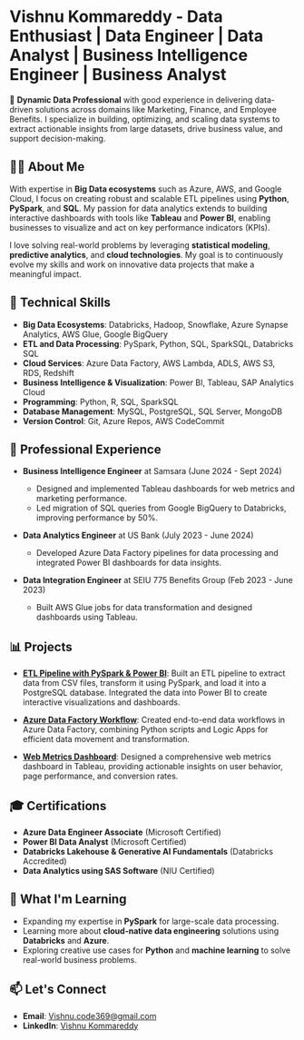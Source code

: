 
# Vishnu Kommareddy - Data Enthusiast | Data Engineer | Data Analyst | Business Intelligence Engineer | Business Analyst

🚀 **Dynamic Data Professional** with good experience in delivering data-driven solutions across domains like Marketing, Finance, and Employee Benefits. I specialize in building, optimizing, and scaling data systems to extract actionable insights from large datasets, drive business value, and support decision-making.

## 👨‍💻 About Me

With expertise in **Big Data ecosystems** such as Azure, AWS, and Google Cloud, I focus on creating robust and scalable ETL pipelines using **Python**, **PySpark**, and **SQL**. My passion for data analytics extends to building interactive dashboards with tools like **Tableau** and **Power BI**, enabling businesses to visualize and act on key performance indicators (KPIs).

I love solving real-world problems by leveraging **statistical modeling**, **predictive analytics**, and **cloud technologies**. My goal is to continuously evolve my skills and work on innovative data projects that make a meaningful impact.

## 🔧 Technical Skills

- **Big Data Ecosystems**: Databricks, Hadoop, Snowflake, Azure Synapse Analytics, AWS Glue, Google BigQuery
- **ETL and Data Processing**: PySpark, Python, SQL, SparkSQL, Databricks SQL
- **Cloud Services**: Azure Data Factory, AWS Lambda, ADLS, AWS S3, RDS, Redshift
- **Business Intelligence & Visualization**: Power BI, Tableau, SAP Analytics Cloud
- **Programming**: Python, R, SQL, SparkSQL
- **Database Management**: MySQL, PostgreSQL, SQL Server, MongoDB
- **Version Control**: Git, Azure Repos, AWS CodeCommit

## 💼 Professional Experience

- **Business Intelligence Engineer** at Samsara (June 2024 - Sept 2024)
  - Designed and implemented Tableau dashboards for web metrics and marketing performance.
  - Led migration of SQL queries from Google BigQuery to Databricks, improving performance by 50%.

- **Data Analytics Engineer** at US Bank (July 2023 - June 2024)
  - Developed Azure Data Factory pipelines for data processing and integrated Power BI dashboards for data insights.
  
- **Data Integration Engineer** at SEIU 775 Benefits Group (Feb 2023 - June 2023)
  - Built AWS Glue jobs for data transformation and designed dashboards using Tableau.

## 📊 Projects

- **[ETL Pipeline with PySpark & Power BI](#)**: Built an ETL pipeline to extract data from CSV files, transform it using PySpark, and load it into a PostgreSQL database. Integrated the data into Power BI to create interactive visualizations and dashboards.
  
- **[Azure Data Factory Workflow](#)**: Created end-to-end data workflows in Azure Data Factory, combining Python scripts and Logic Apps for efficient data movement and transformation.

- **[Web Metrics Dashboard](#)**: Designed a comprehensive web metrics dashboard in Tableau, providing actionable insights on user behavior, page performance, and conversion rates.

## 🎓 Certifications

- **Azure Data Engineer Associate** (Microsoft Certified)
- **Power BI Data Analyst** (Microsoft Certified)
- **Databricks Lakehouse & Generative AI Fundamentals** (Databricks Accredited)
- **Data Analytics using SAS Software** (NIU Certified)

## 🌱 What I'm Learning

- Expanding my expertise in **PySpark** for large-scale data processing.
- Learning more about **cloud-native data engineering** solutions using **Databricks** and **Azure**.
- Exploring creative use cases for **Python** and **machine learning** to solve real-world business problems.

## 📫 Let's Connect

- **Email**: Vishnu.code369@gmail.com
- **LinkedIn**: [Vishnu Kommareddy](https://www.linkedin.com/in/vishnu-data-enthusiast/)


